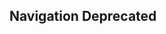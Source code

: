<h2>Navigation <span class="status deprecated">Deprecated</span></h2>

<style>
#navigation .sample{
background-color: #f4f4f4;
}
</style>
